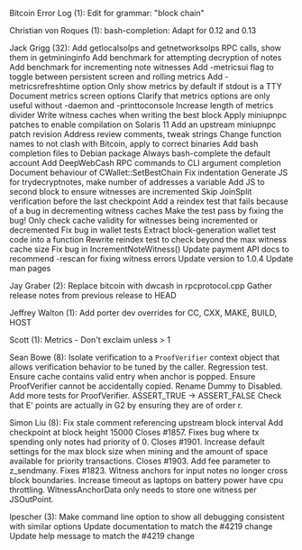 Bitcoin Error Log (1):
      Edit for grammar: "block chain"

Christian von Roques (1):
      bash-completion: Adapt for 0.12 and 0.13

Jack Grigg (32):
      Add getlocalsolps and getnetworksolps RPC calls, show them in getmininginfo
      Add benchmark for attempting decryption of notes
      Add benchmark for incrementing note witnesses
      Add -metricsui flag to toggle between persistent screen and rolling metrics
      Add -metricsrefreshtime option
      Only show metrics by default if stdout is a TTY
      Document metrics screen options
      Clarify that metrics options are only useful without -daemon and -printtoconsole
      Increase length of metrics divider
      Write witness caches when writing the best block
      Apply miniupnpc patches to enable compilation on Solaris 11
      Add an upstream miniupnpc patch revision
      Address review comments, tweak strings
      Change function names to not clash with Bitcoin, apply to correct binaries
      Add bash completion files to Debian package
      Always bash-complete the default account
      Add DeepWebCash RPC commands to CLI argument completion
      Document behaviour of CWallet::SetBestChain
      Fix indentation
      Generate JS for trydecryptnotes, make number of addresses a variable
      Add JS to second block to ensure witnesses are incremented
      Skip JoinSplit verification before the last checkpoint
      Add a reindex test that fails because of a bug in decrementing witness caches
      Make the test pass by fixing the bug!
      Only check cache validity for witnesses being incremented or decremented
      Fix bug in wallet tests
      Extract block-generation wallet test code into a function
      Rewrite reindex test to check beyond the max witness cache size
      Fix bug in IncrementNoteWitness()
      Update payment API docs to recommend -rescan for fixing witness errors
      Update version to 1.0.4
      Update man pages

Jay Graber (2):
      Replace bitcoin with dwcash in rpcprotocol.cpp
      Gather release notes from previous release to HEAD

Jeffrey Walton (1):
      Add porter dev overrides for CC, CXX, MAKE, BUILD, HOST

Scott (1):
      Metrics - Don't exclaim unless > 1

Sean Bowe (8):
      Isolate verification to a `ProofVerifier` context object that allows verification behavior to be tuned by the caller.
      Regression test.
      Ensure cache contains valid entry when anchor is popped.
      Ensure ProofVerifier cannot be accidentally copied.
      Rename Dummy to Disabled.
      Add more tests for ProofVerifier.
      ASSERT_TRUE -> ASSERT_FALSE
      Check that E' points are actually in G2 by ensuring they are of order r.

Simon Liu (8):
      Fix stale comment referencing upstream block interval
      Add checkpoint at block height 15000
      Closes #1857. Fixes bug where tx spending only notes had priority of 0.
      Closes #1901. Increase default settings for the max block size when     mining and the amount of space available for priority transactions.
      Closes #1903. Add fee parameter to z_sendmany.
      Fixes #1823. Witness anchors for input notes no longer cross block boundaries.
      Increase timeout as laptops on battery power have cpu throttling.
      WitnessAnchorData only needs to store one witness per JSOutPoint.

lpescher (3):
      Make command line option to show all debugging consistent with similar options
      Update documentation to match the #4219 change
      Update help message to match the #4219 change

